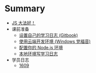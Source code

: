 # Summary

* [JS 大法好！](README.md)
* 课前准备
  * [设置自己的学习日志 (Gitbook)](setup_gitbook.md)
  * [使用云端开发环境 (Windows 党福音)](using_nitrous_io.md)
  * [配置你的 Node.js 环境](setup_node.md)
  * [本地环境写学习日志](how-to-write-gitbook.md)
* 学员日志
  * [1609](1609.md)


